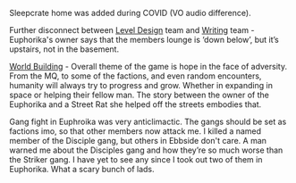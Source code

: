 Sleepcrate home was added during COVID (VO audio difference).

Further disconnect between [Level Design](Level%20Design.md) team and [Writing](writing.md) team - Euphorika's owner says that the members lounge is ‘down below’, but it’s upstairs, not in the basement.

[World Building](World%20Building.md) - Overall theme of the game is hope in the face of adversity. From the MQ, to some of the factions, and even random encounters, humanity will always try to progress and grow. Whether in expanding in space or helping their fellow man. The story between the owner of the Euphorika and a Street Rat she helped off the streets embodies that.

Gang fight in Euphroika was very anticlimactic. The gangs should be set as factions imo, so that other members now attack me. I killed a named member of the Disciple gang, but others in Ebbside don't care.
	A man warned me about the Disciples gang and how they’re so much worse than the Striker gang. I have yet to see any since I took out two of them in Euphorika. What a scary bunch of lads.
